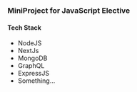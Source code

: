 ### MiniProject for JavaScript Elective
#### Tech Stack
 - NodeJS
 - NextJs
 - MongoDB
 - GraphQL
 - ExpressJS
 - Something...